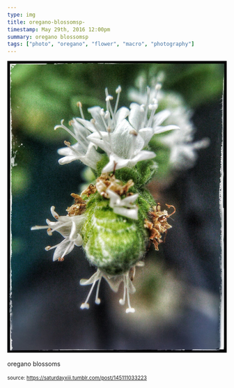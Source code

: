 ```yaml
---
type: img
title: oregano-blossomsp-
timestamp: May 29th, 2016 12:00pm
summary: oregano blossomsp 
tags: ["photo", "oregano", "flower", "macro", "photography"]
---
```

<img src="../media/145111033223.jpg"/>
                                                                                          <div class="caption"><p>oregano blossoms</p> </div>
                                    
                
                
                
                
                                
<small>source: https://saturdayxiii.tumblr.com/post/145111033223</small>